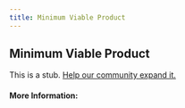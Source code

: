 ```yaml
---
title: Minimum Viable Product
---
```


## Minimum Viable Product

This is a stub. [Help our community expand it.](https://github.com/freeCodeCamp/guide-articles/tree/master/articles/Agile/Minimum-Viable-Product/index.md)

<!-- The article goes here, in GitHub-flavored Markdown. Feel free to add YouTube videos, images, and CodePen/JSBin embeds  -->

#### More Information:
<!-- Please add any articles you think might be helpful to read before writing the article -->


